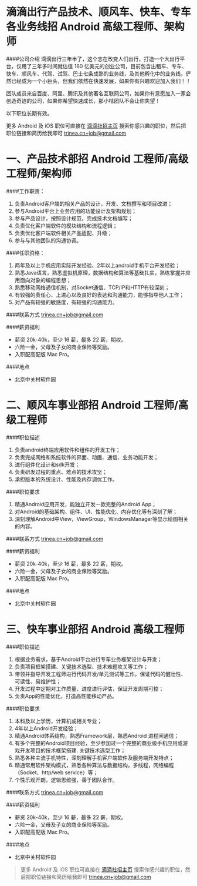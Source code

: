 滴滴出行产品技术、顺风车、快车、专车各业务线招 Android 高级工程师、架构师
==========

####公司介绍
滴滴出行三年半了，这个志在改变人们出行，打造一个大出行平台，仅用了三年多时间就估值 160 亿美元的创业公司，目前包含出租车、专车、快车、顺风车、代驾、试驾、巴士七条成熟的业务线，及其他孵化中的业务线。俨然已经成为一个小巨头，但我们依然在快速发展，如果你有兴趣欢迎加入我们！！  

团队成员来自百度、阿里、腾讯及其他著名互联网公司，如果你有意愿加入一家会创造奇迹的公司，如果你希望快速成长，那小桔团队不会让你失望！  

以下职位长期有效。  

更多 Android 及 iOS 职位可直接在 [滴滴社招主页](http://job.xiaojukeji.com/social) 搜索你感兴趣的职位，然后把职位链接和简历给我即可 [trinea.cn+job@gmail.com](mailto:trinea.cn+job@gmail.com)  

一、产品技术部招 Android 工程师/高级工程师/架构师
==========

####工作职责：
1. 负责Android客户端的相关产品的设计，开发、文档撰写和项目改进；
2. 参与Android平台上业务应用的功能设计及架构规划；
3. 参与产品设计，按照设计规范，完成技术文档编写；
4. 负责优化客户端软件的模块结构和流程逻辑；
5. 负责优化客户端软件相关产品适配、升级；
6. 参与与其他团队的沟通协调。

####任职资格：
1. 两年及以上手机应用实际开发经验、2年以上android手机平台开发经验；
2. 熟悉Java语言，熟悉虚拟机原理，数据结构和算法等基础扎实，熟练掌握并应用面向对象的编程思想；
3. 熟悉移动网络通信机制，对Socket通信、TCP/IP和HTTP有较深刻；
4. 有较强的责任心、上进心以及良好的表达和沟通能力，能够指导他人工作；
5. 对产品有较强的敏感度，有较强的沟通能力。

####联系方式
[trinea.cn+job@gmail.com](mailto:trinea.cn+job@gmail.com)  

####薪资福利
- 薪资 20k-40k，至少 16 薪，最多 22 薪，期权。
- 六险一金，父母及子女的商业保险等奖励。  
- 入职配高配版 Mac Pro。

####地点
- 北京中关村软件园

二、顺风车事业部招 Android 工程师/高级工程师
==========

####职位描述
1. 负责android终端应用软件和组件的开发工作；
2. 负责完成网络和系统软件的界面、动画、通信、业务功能开发；
3. 进行组件化设计和sdk开发；
4. 负责研发过程的重点、难点的技术攻坚；
5. 承担版本的系统设计、性能及内存调优工作。

####职位要求 
1. 精通Android应用开发，能独立开发一款完整的Android App；
2. 对Android的基础架构、组件、UI、性能优化、内存优化等有深刻了解；
3. 深刻理解Android中View，ViewGroup，WindowsManager等显示绘图相关的内容。

####联系方式
[trinea.cn+job@gmail.com](mailto:trinea.cn+job@gmail.com)  

####薪资福利
- 薪资 20k-40k，至少 16 薪，最多 22 薪，期权。
- 六险一金，父母及子女的商业保险等奖励。  
- 入职配高配版 Mac Pro。

####地点
- 北京中关村软件园

三、快车事业部招 Android 高级工程师
==========

####职位描述
1. 根据业务需求，基于Android平台进行专车业务框架设计与开发；
2. 负责项目框架搭建、关键技术选型、技术难题攻关等工作；
3. 带领并指导开发工程师进行代码开发/单元测试等工作，保证代码的健壮性、可读性、易维护性；
4. 开发过程中定期对工作质量、进度进行评估，保证开发周期可控；
5. 负责App的性能优化，打造高性能移动产品。

####职位要求 
1. 本科及以上学历，计算机或相关专业；
2. 4年以上Android开发经验；
3. 精通Android体系结构，熟悉Framework层，熟悉Android 进程间通信；
4. 有多个完整的Android项目经验，至少参加过一个完整的商业级手机应用或游戏开发项目的技术框架搭建. 关键技术选型工作；
5. 熟悉各种主流手机特性，深刻理解手机客户端软件及服务端开发特点；
6. 精通常用软件架构模式，熟悉各种算法与数据结构，多线程，网络编程（Socket、http/web  service）等；
7. 个性乐观开朗，逻辑思维强，善于团队合作。

####联系方式
[trinea.cn+job@gmail.com](mailto:trinea.cn+job@gmail.com)  

####薪资福利
- 薪资 20k-40k，至少 16 薪，最多 22 薪，期权。
- 六险一金，父母及子女的商业保险等奖励。  
- 入职配高配版 Mac Pro。  

####地点
- 北京中关村软件园

> 更多 Android 及 iOS 职位可直接在 [滴滴社招主页](http://job.xiaojukeji.com/social) 搜索你感兴趣的职位，然后把职位链接和简历给我即可 [trinea.cn+job@gmail.com](mailto:trinea.cn+job@gmail.com)  
  
  